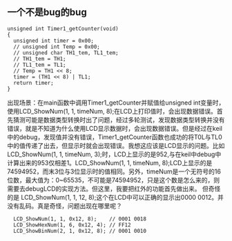## 一个不是bug的bug

```
unsigned int Timer1_getCounter(void)
{
  unsigned int timer = 0x00;
  // unsigned int Temp = 0x00;
  // unsigned char TH1_tem, TL1_tem;
  // TH1_tem = TH1;
  // TL1_tem = TL1;
  // Temp = TH1 << 8;
  timer = (TH1 << 8) | TL1;
  return timer;
}
```
出现场景：在main函数中调用Timer1_getCounter并赋值给unsigned int变量时，使用LCD_ShowNum(1, 1, timeNum, 8);在LCD上打印值时，会出现数据错误。首先猜测可能是数据类型转换时出了问题，经过多轮测试，发现数据类型转换并没有错误，就是不知道为什么使用LCD显示数据时，会出现数据错误。但是经过在keil中的debug，发现值并没有错误，Timer1_getCounter函数也成功的将T0L与TL0中的值传递了出去，但显示时就会出现错误。我想这应该是LCD显示的问题。比如LCD_ShowNum(1, 1, timeNum, 3);时，LCD上显示的是952,与在keil中debug中计算出来的953仅相差1。LCD_ShowNum(1, 1, timeNum, 8);LCD上显示的是74594952，而末3位与3位显示时的值相同。另外，timeNum是一个无符号的16位数，最大值为：0~65535，不可能是74594952，只是这个数是怎么来的，则需要去debugLCD的实现方法。但这里，我要把红外的功能首先做出来。
但奇怪的是  LCD_ShowNum(1, 1, 12, 8);这个在LCD中可以正确的显示出0000 0012。并没有乱码。真是奇怪，问题出现在哪里呢？

```
  LCD_ShowNum(1, 1, 0x12, 8);    // 0001 0018
  LCD_ShowHexNum(1, 6, 0x12, 4); // FF12
  LCD_ShowBinNum(2, 1, 0x12, 8); // 0001 0010 
```
